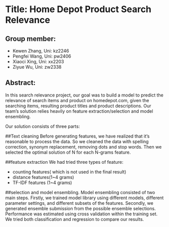 Title: Home Depot Product Search Relevance
==========================================
Group member:
------------------------------------------
* Kewen Zhang, 	  Uni: kz2246
* Pengfei Wang, 	Uni: pw2406
* Xiaoci Xing,  	Uni: xx2203
* Ziyue Wu, 		  Uni: zw2338

Abstract:
-----------
In this search relevance project, our goal was to build a model to predict the relevance of search items and product on homedepot.com, given the searching items, resulting product titles and product descriptions. Our team’s solution relies heavily on feature extraction/selection and model ensembling.

Our solution consists of three parts: 

##Text cleaning
Before generating features, we have realized that it’s reasonable to process the data. So we cleaned the data with spelling correction, synonym replacement, removing dots and stop words. Then we selected the optimal solution of N for each N-grams feature. 

##feature extraction
We had tried three types of feature:
* counting features( which is not used in the final result)
* distance features(1~4 grams)
* TF-IDF features (1~4 grams)

##selection and model ensembling. 
Model ensembling consisted of two main steps. Firstly, we trained model library using different models, different parameter settings, and different subsets of the features. Secondly, we generated ensemble submission from the possible ensemble selections. Performance was estimated using cross validation within the training set. We tried both classification and regression to compare our results.





